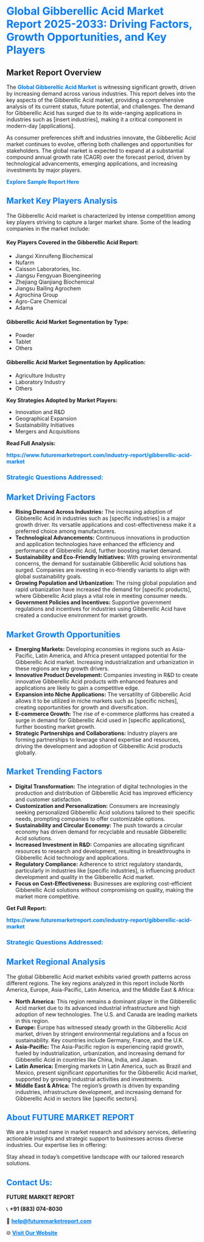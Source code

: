 <h1 style="color: #007BFF;">Global Gibberellic Acid Market Report 2025-2033: Driving Factors, Growth Opportunities, and Key Players</h1>

<section id="overview">
<h2>Market Report Overview</h2>
<p>The <a href="https://www.futuremarketreport.com/industry-report/gibberellic-acid-market" style="color: #007BFF; text-decoration: none;"><strong>Global Gibberellic Acid Market</strong></a> is witnessing significant growth, driven by increasing demand across various industries. This report delves into the key aspects of the Gibberellic Acid market, providing a comprehensive analysis of its current status, future potential, and challenges. The demand for Gibberellic Acid has surged due to its wide-ranging applications in industries such as [insert industries], making it a critical component in modern-day [applications].</p>
<p>As consumer preferences shift and industries innovate, the Gibberellic Acid market continues to evolve, offering both challenges and opportunities for stakeholders. The global market is expected to expand at a substantial compound annual growth rate (CAGR) over the forecast period, driven by technological advancements, emerging applications, and increasing investments by major players.</p>
</section>

<section id="overview">
<p><a href="https://www.futuremarketreport.com/request-sample/reportId=29475" style="color: #007BFF; text-decoration: none;"><strong>Explore Sample Report Here</strong></a></p>
</section>

<section id="key-players">
<h2 style="color: #007BFF;">Market Key Players Analysis</h2>
<p>The Gibberellic Acid market is characterized by intense competition among key players striving to capture a larger market share. Some of the leading companies in the market include:</p>
<h4>Key Players Covered in the Gibberellic Acid Report:</h4>
<ul><li>Jiangxi Xinruifeng Biochemical</li><li>Nufarm</li><li>Caisson Laboratories, Inc.</li><li>Jiangsu Fengyuan Bioengineering</li><li>Zhejiang Qianjiang Biochemical</li><li>Jiangsu Bailing Agrochem</li><li>Agrochina Group</li><li>Agro-Care Chemical</li><li>Adama</li></ul>
<h4>Gibberellic Acid Market Segmentation by Type:</h4>
<ul><li>Powder</li><li>Tablet</li><li>Others</li></ul>

<h4>Gibberellic Acid Market Segmentation by Application:</h4>
<ul><li>Agriculture Industry</li><li>Laboratory Industry</li><li>Others</li></ul>
<p><strong>Key Strategies Adopted by Market Players:</strong></p>
<ul>
<li>Innovation and R&D</li>
<li>Geographical Expansion</li>
<li>Sustainability Initiatives</li>
<li>Mergers and Acquisitions</li>
</ul>
</section>

<section>
<p><strong>Read Full Analysis: </strong></p><a href="https://www.futuremarketreport.com/industry-report/gibberellic-acid-market" style="color: #007BFF; text-decoration: none;"><strong>https://www.futuremarketreport.com/industry-report/gibberellic-acid-market</strong></a>
<h3 style="color: #007BFF;">Strategic Questions Addressed:</h3>
</section>

<section id="driving-factors">
<h2 style="color: #007BFF;">Market Driving Factors</h2>
<ul>
<li><strong>Rising Demand Across Industries:</strong> The increasing adoption of Gibberellic Acid in industries such as [specific industries] is a major growth driver. Its versatile applications and cost-effectiveness make it a preferred choice among manufacturers.</li>
<li><strong>Technological Advancements:</strong> Continuous innovations in production and application technologies have enhanced the efficiency and performance of Gibberellic Acid, further boosting market demand.</li>
<li><strong>Sustainability and Eco-Friendly Initiatives:</strong> With growing environmental concerns, the demand for sustainable Gibberellic Acid solutions has surged. Companies are investing in eco-friendly variants to align with global sustainability goals.</li>
<li><strong>Growing Population and Urbanization:</strong> The rising global population and rapid urbanization have increased the demand for [specific products], where Gibberellic Acid plays a vital role in meeting consumer needs.</li>
<li><strong>Government Policies and Incentives:</strong> Supportive government regulations and incentives for industries using Gibberellic Acid have created a conducive environment for market growth.</li>
</ul>
</section>

<section id="growth-opportunities">
<h2 style="color: #007BFF;">Market Growth Opportunities</h2>
<ul>
<li><strong>Emerging Markets:</strong> Developing economies in regions such as Asia-Pacific, Latin America, and Africa present untapped potential for the Gibberellic Acid market. Increasing industrialization and urbanization in these regions are key growth drivers.</li>
<li><strong>Innovative Product Development:</strong> Companies investing in R&D to create innovative Gibberellic Acid products with enhanced features and applications are likely to gain a competitive edge.</li>
<li><strong>Expansion into Niche Applications:</strong> The versatility of Gibberellic Acid allows it to be utilized in niche markets such as [specific niches], creating opportunities for growth and diversification.</li>
<li><strong>E-commerce Growth:</strong> The rise of e-commerce platforms has created a surge in demand for Gibberellic Acid used in [specific applications], further boosting market growth.</li>
<li><strong>Strategic Partnerships and Collaborations:</strong> Industry players are forming partnerships to leverage shared expertise and resources, driving the development and adoption of Gibberellic Acid products globally.</li>
</ul>
</section>

<section id="trending-factors">
<h2 style="color: #007BFF;">Market Trending Factors</h2>
<ul>
<li><strong>Digital Transformation:</strong> The integration of digital technologies in the production and distribution of Gibberellic Acid has improved efficiency and customer satisfaction.</li>
<li><strong>Customization and Personalization:</strong> Consumers are increasingly seeking personalized Gibberellic Acid solutions tailored to their specific needs, prompting companies to offer customizable options.</li>
<li><strong>Sustainability and Circular Economy:</strong> The push towards a circular economy has driven demand for recyclable and reusable Gibberellic Acid solutions.</li>
<li><strong>Increased Investment in R&D:</strong> Companies are allocating significant resources to research and development, resulting in breakthroughs in Gibberellic Acid technology and applications.</li>
<li><strong>Regulatory Compliance:</strong> Adherence to strict regulatory standards, particularly in industries like [specific industries], is influencing product development and quality in the Gibberellic Acid market.</li>
<li><strong>Focus on Cost-Effectiveness:</strong> Businesses are exploring cost-efficient Gibberellic Acid solutions without compromising on quality, making the market more competitive.</li>
</ul>
</section>

<section>
<p><strong>Get Full Report: </strong></p><a href="https://www.futuremarketreport.com/industry-report/gibberellic-acid-market" style="color: #007BFF; text-decoration: none;"><strong>https://www.futuremarketreport.com/industry-report/gibberellic-acid-market</strong></a>
<h3 style="color: #007BFF;">Strategic Questions Addressed:</h3>
</section>


<section id="regional-analysis">
<h2 style="color: #007BFF;">Market Regional Analysis</h2>
<p>The global Gibberellic Acid market exhibits varied growth patterns across different regions. The key regions analyzed in this report include North America, Europe, Asia-Pacific, Latin America, and the Middle East & Africa:</p>
<ul>
<li><strong>North America:</strong> This region remains a dominant player in the Gibberellic Acid market due to its advanced industrial infrastructure and high adoption of new technologies. The U.S. and Canada are leading markets in this region.</li>
<li><strong>Europe:</strong> Europe has witnessed steady growth in the Gibberellic Acid market, driven by stringent environmental regulations and a focus on sustainability. Key countries include Germany, France, and the U.K.</li>
<li><strong>Asia-Pacific:</strong> The Asia-Pacific region is experiencing rapid growth, fueled by industrialization, urbanization, and increasing demand for Gibberellic Acid in countries like China, India, and Japan.</li>
<li><strong>Latin America:</strong> Emerging markets in Latin America, such as Brazil and Mexico, present significant opportunities for the Gibberellic Acid market, supported by growing industrial activities and investments.</li>
<li><strong>Middle East & Africa:</strong> The region’s growth is driven by expanding industries, infrastructure development, and increasing demand for Gibberellic Acid in sectors like [specific sectors].</li>
</ul>
</section>

<footer>
<h2 style="color: #007BFF;">About FUTURE MARKET REPORT</h2>
<p>We are a trusted name in market research and advisory services, delivering actionable insights and strategic support to businesses across diverse industries. Our expertise lies in offering:</p>

<p>Stay ahead in today’s competitive landscape with our tailored research solutions.</p>

<h2 style="color: #007BFF;">Contact Us:</h2>
<p><strong>FUTURE MARKET REPORT</strong></p>
<p>📞 <strong>+91 (883) 074-8030</strong></p>
<p>📧 <strong><a href="mailto:help@futuremarketreport.com" style="color: #007BFF;">help@futuremarketreport.com</a></strong></p>
<p>🌐 <strong><a href="https://www.futuremarketreport.com/" style="color: #007BFF;">Visit Our Website</a></strong></p>
</footer>